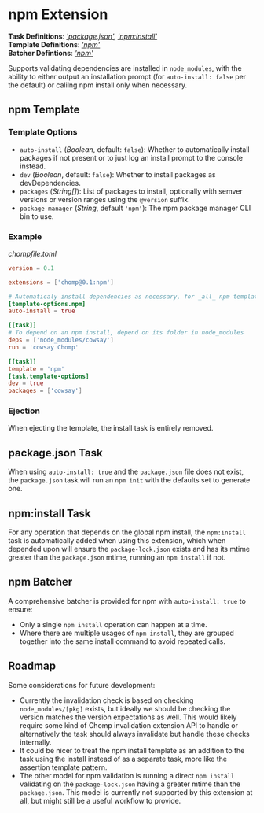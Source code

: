 # npm Extension

**Task Definitions**: _['package.json'](#packagejson-task), ['npm:install'](#npm-install-task)_<br/>
**Template Definitions**: _['npm'](#npm-template)_<br/>
**Batcher Defintions**: _['npm'](#npm-batcher)_

Supports validating dependencies are installed in `node_modules`, with the ability to either output an installation prompt (for `auto-install: false` per the default) or calilng npm install only when necessary.

## npm Template

### Template Options

* `auto-install` (_Boolean_, default: `false`): Whether to automatically install packages if not present or to just log an install prompt to the console instead.
* `dev` (_Boolean_, default: `false`): Whether to install packages as devDependencies.
* `packages` (_String[]_): List of packages to install, optionally with semver versions or version ranges using the `@version` suffix.
* `package-manager` (_String_, default `'npm'`): The npm package manager CLI bin to use.

### Example

_chompfile.toml_
```toml
version = 0.1

extensions = ['chomp@0.1:npm']

# Automaticaly install dependencies as necessary, for _all_ npm template option usage
[template-options.npm]
auto-install = true

[[task]]
# To depend on an npm install, depend on its folder in node_modules
deps = ['node_modules/cowsay']
run = 'cowsay Chomp'

[[task]]
template = 'npm'
[task.template-options]
dev = true
packages = ['cowsay']
```

### Ejection

When ejecting the template, the install task is entirely removed.

## package.json Task

When using `auto-install: true` and the `package.json` file does not exist, the `package.json` task will run an `npm init` with the defaults set to generate one.

## npm:install Task

For any operation that depends on the global npm install, the `npm:install` task is automatically added when using this extension, which when depended upon will ensure the `package-lock.json` exists and has its mtime greater than the `package.json` mtime, running an `npm install` if not.

## npm Batcher

A comprehensive batcher is provided for npm with `auto-install: true` to ensure:

* Only a single `npm install` operation can happen at a time.
* Where there are multiple usages of `npm install`, they are grouped together into the same install command to avoid repeated calls.

## Roadmap

Some considerations for future development:

* Currently the invalidation check is based on checking `node_modules/[pkg]` exists, but ideally we should be checking the version matches the version expectations as well. This would likely require some kind of Chomp invalidation extension API to handle or alternatively the task should always invalidate but handle these checks internally.
* It could be nicer to treat the npm install template as an addition to the task using the install instead of as a separate task, more like the assertion template pattern.
* The other model for npm validation is running a direct `npm install` validating on the `package-lock.json` having a greater mtime than the `package.json`. This model is currently not supported by this extension at all, but might still be a useful workflow to provide.
